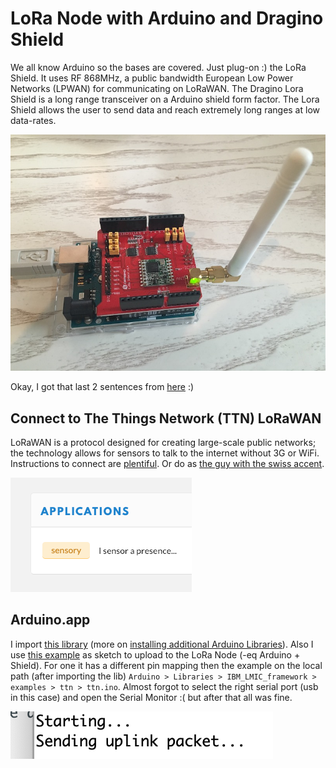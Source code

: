 # LoRa Node with Arduino and Dragino Shield

We all know Arduino so the bases are covered. Just plug-on :) the LoRa Shield. It uses RF 868MHz, a public bandwidth European Low Power Networks (LPWAN) for communicating on LoRaWAN. The Dragino Lora Shield is a long range transceiver on a Arduino shield form factor. The Lora Shield allows the user to send data and reach extremely long ranges at low data-rates.

![loranode](loranode.jpg)

Okay, I got that last 2 sentences from [here](https://www.instructables.com/id/Use-Lora-Shield-and-RPi-to-Build-a-LoRaWAN-Gateway/) :)

## Connect to The Things Network (TTN) LoRaWAN

LoRaWAN is a protocol designed for creating large-scale public networks; the technology allows for sensors to talk to the internet without 3G or WiFi. Instructions to connect are [plentiful](https://www.google.com/search?q=connect+node+to+the+things+network). Or do as [the guy with the swiss accent](https://www.youtube.com/watch?v=duwUwXt-hs8).

![sensory](sensory.png)

## Arduino.app

I import [this library](https://github.com/matthijskooijman/arduino-lmic) (more on [installing additional Arduino Libraries](https://www.arduino.cc/en/guide/libraries)). Also I use [this example](https://github.com/SensorsIot/LoRa) as sketch to upload to the LoRa Node (-eq Arduino + Shield). For one it has a different pin mapping then the example on the local path (after importing the lib) `Arduino > Libraries > IBM_LMIC_framework > examples > ttn > ttn.ino`. Almost forgot to select the right serial port (usb in this case) and open the Serial Monitor :( but after that all was fine.

![serialmonitor](serialmonitor.png)

